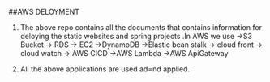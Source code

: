 ##AWS DELOYMENT

1. The above repo contains all the documents that contains information for deloying the static websites and spring projects .In AWS we use
->S3 Bucket
-> RDS 
-> EC2
->DynamoDB
->Elastic bean stalk
-> cloud front
-> cloud watch 
-> AWS CICD
->AWS Lambda
->AWS ApiGateway

2. All the above applications are used ad=nd applied. 

